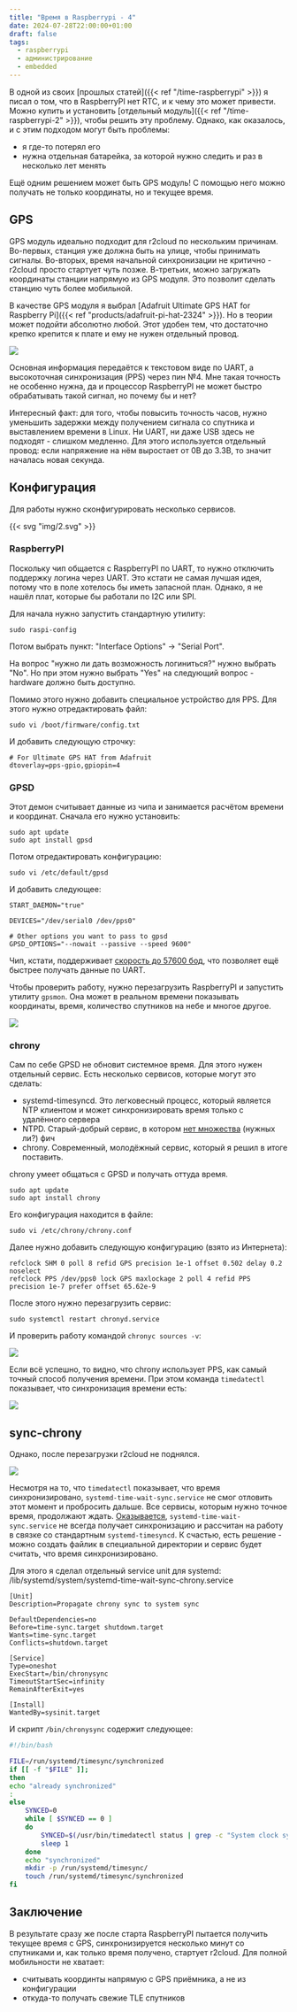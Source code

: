 ```yaml
---
title: "Время в Raspberrypi - 4"
date: 2024-07-28T22:00:00+01:00
draft: false
tags:
  - raspberrypi
  - администрирование
  - embedded
---
```

В одной из своих [прошлых статей]({{< ref "/time-raspberrypi" >}}) я писал о том, что в RaspberryPI нет RTC, и к чему это может привести. Можно купить и установить [отдельный модуль]({{< ref "/time-raspberrypi-2" >}}), чтобы решить эту проблему. Однако, как оказалось, и с этим подходом могут быть проблемы:

 * я где-то потерял его
 * нужна отдельная батарейка, за которой нужно следить и раз в несколько лет менять

Ещё одним решением может быть GPS модуль! С помощью него можно получать не только координаты, но и текущее время.

## GPS

GPS модуль идеально подходит для r2cloud по нескольким причинам. Во-первых, станция уже должна быть на улице, чтобы принимать сигналы. Во-вторых, время начальной синхронизации не критично - r2cloud просто стартует чуть позже. В-третьих, можно загружать координаты станции напрямую из GPS модуля. Это позволит сделать станцию чуть более мобильной.

В качестве GPS модуля я выбрал [Adafruit Ultimate GPS HAT for Raspberry Pi]({{< ref "products/adafruit-pi-hat-2324" >}}). Но в теории может подойти абсолютно любой. Этот удобен тем, что достаточно крепко крепится к плате и ему не нужен отдельный провод.

![](img/1.jpg)

Основная информация передаётся к текстовом виде по UART, а высокоточная синхронизация (PPS) через пин №4. Мне такая точность не особенно нужна, да и процессор RaspberryPI не может быстро обрабатывать такой сигнал, но почему бы и нет?

Интересный факт: для того, чтобы повысить точность часов, нужно уменьшить задержки между получением сигнала со спутника и выставлением времени в Linux. Ни UART, ни даже USB здесь не подходят - слишком медленно. Для этого используется отдельный провод: если напряжение на нём выростает от 0В до 3.3В, то значит началась новая секунда.

## Конфигурация

Для работы нужно сконфигурировать несколько сервисов.

{{< svg "img/2.svg" >}}

### RaspberryPI

Поскольку чип общается с RaspberryPI по UART, то нужно отключить поддержку логина через UART. Это кстати не самая лучшая идея, потому что в поле хотелось бы иметь запасной план. Однако, я не нашёл плат, которые бы работали по I2C или SPI.

Для начала нужно запустить стандартную утилиту:

```
sudo raspi-config
```

Потом выбрать пункт: "Interface Options" -> "Serial Port".

На вопрос "нужно ли дать возможность логиниться?" нужно выбрать "No". Но при этом нужно выбрать "Yes" на следующий вопрос - hardware должно быть доступно.

Помимо этого нужно добавить специальное устройство для PPS. Для этого нужно отредактировать файл:

```
sudo vi /boot/firmware/config.txt
```

И добавить следующую строчку:

```
# For Ultimate GPS HAT from Adafruit 
dtoverlay=pps-gpio,gpiopin=4
```

### GPSD

Этот демон считывает данные из чипа и занимается расчётом времени и координат. Сначала его нужно установить:

```
sudo apt update
sudo apt install gpsd
```

Потом отредактировать конфигурацию:

```
sudo vi /etc/default/gpsd
```

И добавить следующее:

```
START_DAEMON="true"

DEVICES="/dev/serial0 /dev/pps0"

# Other options you want to pass to gpsd
GPSD_OPTIONS="--nowait --passive --speed 9600"
```

Чип, кстати, поддерживает [скорость до 57600 бод](https://github.com/tiagofreire-pt/rpi_adafruit_stratum1_chrony), что позволяет ещё быстрее получать данные по UART.

Чтобы проверить работу, нужно перезагрузить RaspberryPI и запустить утилиту ```gpsmon```. Она может в реальном времени показывать координаты, время, количество спутников на небе и многое другое.

![](img/6.png)

### chrony

Сам по себе GPSD не обновит системное время. Для этого нужен отдельный сервис. Есть несколько сервисов, которые могут это сделать:

 * systemd-timesyncd. Это легковесный процесс, который является NTP клиентом и может синхронизировать время только с удалённого сервера
 * NTPD. Старый-добрый сервис, в котором [нет множества](https://chrony-project.org/comparison.html) (нужных ли?) фич
 * chrony. Современный, молодёжный сервис, который я решил в итоге поставить.
 
chrony умеет общаться с GPSD и получать оттуда время. 

```
sudo apt update
sudo apt install chrony
```

Его конфигурация находится в файле:

```
sudo vi /etc/chrony/chrony.conf
```

Далее нужно добавить следующую конфигурацию (взято из Интернета):

```
refclock SHM 0 poll 8 refid GPS precision 1e-1 offset 0.502 delay 0.2 noselect
refclock PPS /dev/pps0 lock GPS maxlockage 2 poll 4 refid PPS precision 1e-7 prefer offset 65.62e-9
```

После этого нужно перезагрузить сервис:

```
sudo systemctl restart chronyd.service
```

И проверить работу командой ```chronyc sources -v```:

![](img/3.png)

Если всё успешно, то видно, что chrony использует PPS, как самый точный способ получения времени. При этом команда ```timedatectl``` показывает, что синхронизация времени есть:

![](img/4.png)

## sync-chrony

Однако, после перезагрузки r2cloud не поднялся. 

![](img/5.png)

Несмотря на то, что ```timedatectl``` показывает, что время синхронизировано, ```systemd-time-wait-sync.service``` не смог отловить этот момент и пробросить дальше. Все сервисы, которым нужно точное время, продолжают ждать. [Оказывается](https://github.com/systemd/systemd/issues/14061), ```systemd-time-wait-sync.service``` не всегда получает синхронизацию и рассчитан на работу в связке со стандартным ```systemd-timesyncd```. К счастью, есть решение - можно создать файлик в специальной директории и сервис будет считать, что время синхронизировано.

Для этого я сделал отдельный service unit для systemd: /lib/systemd/system/systemd-time-wait-sync-chrony.service

```
[Unit]
Description=Propagate chrony sync to system sync

DefaultDependencies=no
Before=time-sync.target shutdown.target
Wants=time-sync.target
Conflicts=shutdown.target

[Service]
Type=oneshot
ExecStart=/bin/chronysync
TimeoutStartSec=infinity
RemainAfterExit=yes

[Install]
WantedBy=sysinit.target
```

И скрипт ```/bin/chronysync``` содержит следующее:

```bash
#!/bin/bash

FILE=/run/systemd/timesync/synchronized
if [[ -f "$FILE" ]];
then
echo "already synchronized"
:
else
	SYNCED=0
	while [ $SYNCED == 0 ]
	do
		SYNCED=$(/usr/bin/timedatectl status | grep -c "System clock synchronized: yes")
		sleep 1
	done
	echo "synchronized"
	mkdir -p /run/systemd/timesync/
	touch /run/systemd/timesync/synchronized
fi
```

## Заключение

В результате сразу же после старта RaspberryPI пытается получить текущее время с GPS, синхронизируется несколько минут со спутниками и, как только время получено, стартует r2cloud. Для полной мобильности не хватает:

 * считывать координты напрямую с GPS приёмника, а не из конфигурации
 * откуда-то получать свежие TLE спутников